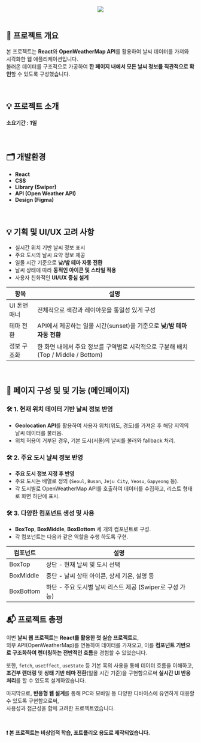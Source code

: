 <div align= "center">
  <img src="https://capsule-render.vercel.app/api?type=rounded&color=6190ff&height=120&text=날씨%20웹%20프로젝트&animation=fadeIn&fontColor=ffffff&fontSize=50" />
</div>
    

<br>

## 📌 프로젝트 개요

본 프로젝트는 **React**와 **OpenWeatherMap API**를 활용하여 날씨 데이터를 가져와 시각화한 웹 애플리케이션입니다.  
불러온 데이터를 구조적으로 가공하여 **한 페이지 내에서 모든 날씨 정보를 직관적으로 확인**할 수 있도록 구성했습니다.


<br>

## 💡 프로젝트 소개
#### 소요기간 : 1일

<br>

## 🗂️ 개발환경

- **React**
- **CSS**
- **Library (Swiper)**
- **API (Open Weather API)**
- **Design (Figma)**
 
<br>

## 💡 기획 및 UI/UX 고려 사항

- 실시간 위치 기반 날씨 정보 표시  
- 주요 도시의 날씨 요약 정보 제공  
- 일몰 시간 기준으로 **낮/밤 테마 자동 전환**  
- 날씨 상태에 따라 **동적인 아이콘 및 스타일 적용**  
- 사용자 친화적인 **UI/UX 중심 설계**

| 항목 | 설명 |
|------|------|
| UI 톤앤매너 | 전체적으로 색감과 레이아웃을 통일성 있게 구성 |
| 테마 전환 | API에서 제공하는 일몰 시간(sunset)을 기준으로 **낮/밤 테마 자동 전환** |
| 정보 구조화 | 한 화면 내에서 주요 정보를 구역별로 시각적으로 구분해 배치 (Top / Middle / Bottom) |
  
<br>

## 📌 페이지 구성 및 및 기능 (메인페이지)

### 🛠 1. 현재 위치 데이터 기반 날씨 정보 반영
- **Geolocation API**를 활용하여 사용자 위치(위도, 경도)를 가져온 후 해당 지역의 날씨 데이터를 불러옴.
- 위치 허용이 거부된 경우, 기본 도시(서울)의 날씨를 불러와 fallback 처리.
  
### 🛠 2. 주요 도시 날씨 정보 반영
- **주요 도시 정보 지정 후 반영**
- 주요 도시는 배열로 정의 (`Seoul`, `Busan`, `Jeju City`, `Yeosu`, `Gapyeong` 등).
- 각 도시별로 OpenWeatherMap API를 호출하여 데이터를 수집하고, 리스트 형태로 화면 하단에 표시.

### 🛠 3. 다양한 컴포넌트 생성 및 사용
- **BoxTop**, **BoxMiddle**, **BoxBottom** 세 개의 컴포넌트로 구성.
- 각 컴포넌트는 다음과 같은 역할을 수행 하도록 구현.

| 컴포넌트 | 설명 |
|----------|------|
| BoxTop | 상단 - 현재 날씨 및 도시 선택 |
| BoxMiddle | 중단 - 날씨 상태 아이콘, 상세 기온, 설명 등 |
| BoxBottom | 하단 - 주요 도시별 날씨 리스트 제공 (Swiper로 구성 가능) |


## 📬 프로젝트 총평


이번 **날씨 웹 프로젝트**는 **React를 활용한 첫 실습 프로젝트**로,  
외부 API(OpenWeatherMap)를 연동하여 데이터를 가져오고, 이를 **컴포넌트 기반으로 구조화하여 렌더링하는 전반적인 흐름**을 경험할 수 있었습니다.

또한, `fetch`, `useEffect`, `useState` 등 기본 훅의 사용을 통해 데이터 흐름을 이해하고,  
**조건부 렌더링** 및 **상태 기반 테마 전환**(일몰 시간 기준)을 구현함으로써 **실시간 UI 반응 처리**를 할 수 있도록 설계하였습니다.

마지막으로, **반응형 웹 설계**를 통해 PC와 모바일 등 다양한 디바이스에 유연하게 대응할 수 있도록 구현함으로써,  
사용성과 접근성을 함께 고려한 프로젝트였습니다.

<br>

**❗ 본 프로젝트는 비상업적 학습, 포트폴리오 용도로 제작되었습니다.**
